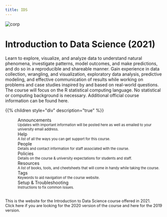 ```yaml
---
title: IDS
---
```


![corp](/images/UoE_Logo.png)

# Introduction to Data Science (2021)

Learn to explore, visualize, and analyze data to understand natural phenomena, investigate patterns, model outcomes, and make predictions, and do so in a reproducible and shareable manner. Gain experience in data collection, wrangling, and visualization, exploratory data analysis, predictive modeling, and effective communication of results while working on problems and case studies inspired by and based on real-world questions. The course will focus on the R statistical computing language. No statistical or computing background is necessary. Additional official course information can be found <a id="drps">here</a>.

{{% children style="div" description="true" %}}

<div style="margin-left: 40px;">
  <a id="announcements">Announcements</a>
  <dt style= "font-size: 0.8em;">Updates with important information will be posted here as well as emailed to your university email address.</dt>
</div>
<div style="margin-left: 40px;">
  <a id="help">Help</a>
  <dt style= "font-size: 0.8em;">A list of all the ways you can get support for this course.</dt>
</div>
<div style="margin-left: 40px;">
  <a id="people">People</a>
  <dt style= "font-size: 0.8em;">Details and contact information for staff associated with the course.</dt>
</div>
<div style="margin-left: 40px;">
  <a id="policies">Policies</a>
  <dt style= "font-size: 0.8em;">Details on the course & university expectations for students and staff.</dt>
</div>
<div style="margin-left: 40px;">
  <a id="resources">Resources</a>
  <dt style= "font-size: 0.8em;">A list of books, tools, and cheetsheets that will come in handy while taking the course.</dt>
</div>
<div style="margin-left: 40px;">
  <a id="tags">Tags</a>
  <dt style= "font-size: 0.8em;">Keywords to aid navigation of the course website.</dt>
</div>
<div style="margin-left: 40px;">
  <a id="troubleshoot">Setup & Troubleshooting</a>
  <dt style= "font-size: 0.8em;">Instructions to fix common issues.</dt>
</div>
<br>
<p style="font-size:90%">
  This is the website for the Introduction to Data Science course offered in 2021. <br> Click <a id="ids2020">here</a> if you are looking for the 2020 version of the course and <a id="ids2019">here</a> for the 2019 version.</p>

<!-- To setup the links -->  
<script src="/js/links.js"/>